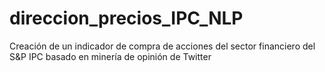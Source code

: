 # direccion_precios_IPC_NLP
Creación de un indicador de compra de acciones del sector financiero del S&amp;P IPC basado en minería de opinión de Twitter
